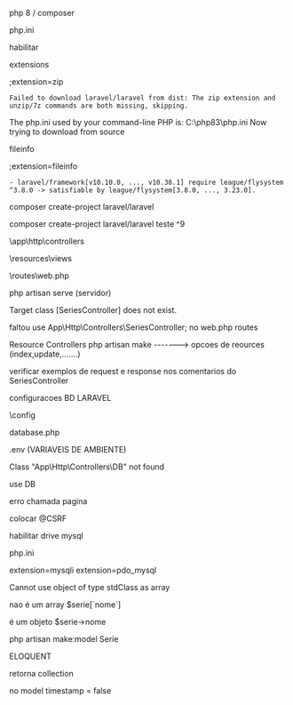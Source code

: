 php 8 / composer

php.ini

habilitar

extensions

;extension=zip

    Failed to download laravel/laravel from dist: The zip extension and unzip/7z commands are both missing, skipping.
The php.ini used by your command-line PHP is: C:\php83\php.ini
    Now trying to download from source

fileinfo 

;extension=fileinfo

    - laravel/framework[v10.10.0, ..., v10.38.1] require league/flysystem ^3.8.0 -> satisfiable by league/flysystem[3.8.0, ..., 3.23.0].

composer create-project laravel/laravel

composer create-project laravel/laravel teste ^9

\app\http\controllers

\resources\views

\routes\web.php

php artisan serve (servidor)

Target class [SeriesController] does not exist.

faltou use App\Http\Controllers\SeriesController; no web.php routes

Resource Controllers php artisan make -------> opcoes de reources (index,update,.......)

verificar exemplos de request e response nos comentarios do SeriesController

configuracoes BD LARAVEL

\config

database.php

.env (VARIAVEIS DE AMBIENTE)

Class "App\Http\Controllers\DB" not found

use DB

erro chamada pagina

colocar @CSRF

habilitar drive mysql

php.ini

extension=mysqli
extension=pdo_mysql

Cannot use object of type stdClass as array

nao é um array $serie[´nome´]

é um objeto $serie->nome

php artisan make:model Serie

ELOQUENT

retorna collection

no model timestamp = false

